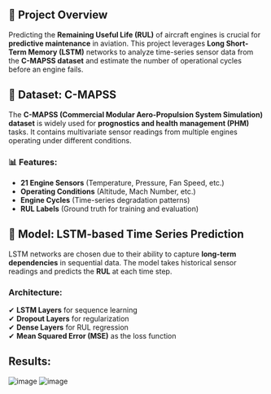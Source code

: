 ## 📌 Project Overview
Predicting the **Remaining Useful Life (RUL)** of aircraft engines is crucial for **predictive maintenance** in aviation. This project leverages **Long Short-Term Memory (LSTM)** networks to analyze time-series sensor data from the **C-MAPSS dataset** and estimate the number of operational cycles before an engine fails.

## 📂 Dataset: C-MAPSS
The **C-MAPSS (Commercial Modular Aero-Propulsion System Simulation) dataset** is widely used for **prognostics and health management (PHM)** tasks. It contains multivariate sensor readings from multiple engines operating under different conditions.

### 📊 Features:
- **21 Engine Sensors** (Temperature, Pressure, Fan Speed, etc.)
- **Operating Conditions** (Altitude, Mach Number, etc.)
- **Engine Cycles** (Time-series degradation patterns)
- **RUL Labels** (Ground truth for training and evaluation)

## 🚀 Model: LSTM-based Time Series Prediction
LSTM networks are chosen due to their ability to capture **long-term dependencies** in sequential data. The model takes historical sensor readings and predicts the **RUL** at each time step.

### **Architecture:**
✔ **LSTM Layers** for sequence learning  
✔ **Dropout Layers** for regularization  
✔ **Dense Layers** for RUL regression  
✔ **Mean Squared Error (MSE)** as the loss function  

## Results:
![image](https://github.com/user-attachments/assets/1f7aa813-243b-4973-b82d-96e5f935991b)
![image](https://github.com/user-attachments/assets/dcccdca8-3a28-4441-9400-ae0d202fca5f)

